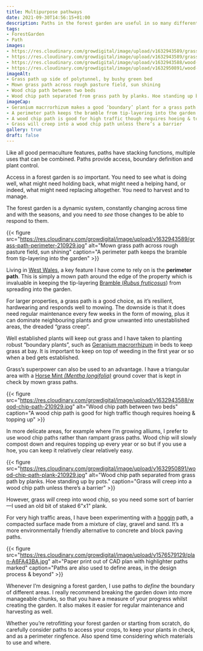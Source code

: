 ```yaml
---
title: Multipurpose pathways
date: 2021-09-30T14:56:15+01:00
description: Paths in the forest garden are useful in so many different ways. They go places. They define places. They keep plants in places. 
tags: 
- ForestGarden
- Path
images: 
- https://res.cloudinary.com/growdigital/image/upload/v1632943589/grass-path-geranium-210929.jpg
- https://res.cloudinary.com/growdigital/image/upload/v1632943589/grass-path-perimeter-210929.jpg
- https://res.cloudinary.com/growdigital/image/upload/v1632943588/wood-chip-path-210929.jpg
- https://res.cloudinary.com/growdigital/image/upload/v1632950891/wood-chip-path-plank-210929.jpg
imageAlt:
- Grass path up side of polytunnel, by bushy green bed
- Mown grass path across rough pasture field, sun shining
- Wood chip path between two beds
- Wood chip path separated from grass path by planks. Hoe standing up by pots.
imageCap:
- Geranium macrrorhizum makes a good ‘boundary’ plant for a grass path
- A perimeter path keeps the bramble from tip-layering into the garden
- A wood chip path is good for high traffic though requires hoeing & topping up
- Grass will creep into a wood chip path unless there’s a barrier
gallery: true
draft: false
---
```


Like all good permaculture features, paths have stacking functions, multiple uses that can be combined. Paths provide access, boundary definition and plant control.

Access in a forest garden is _so_ important. You need to see what is doing well, what might need holding back, what might need a helping hand, or indeed, what might need replacing altogether. You need to harvest and to manage. 

The forest garden is a dynamic system, constantly changing across time and with the seasons, and you need to _see_ those changes to be able to respond to them.

{{< figure src="https://res.cloudinary.com/growdigital/image/upload/v1632943589/grass-path-perimeter-210929.jpg" alt="Mown grass path across rough pasture field, sun shining" caption="A perimeter path keeps the bramble from tip-layering into the garden" >}}

Living in [West Wales](https://en.wikipedia.org/wiki/West_Wales), a key feature I have come to rely on is the **perimeter path**. This is simply a mown path around the edge of the property which is invaluable in keeping the tip-layering [Bramble (_Rubus fruticosus_](https://pfaf.org/user/plant.aspx?latinname=Rubus+fruticosus)) from spreading into the garden.

For larger properties, a grass path is a good choice, as it’s resilient, hardwearing and responds well to mowing. The downside is that it does need regular maintenance every few weeks in the form of mowing, plus it can dominate neighbouring plants and grow unwanted into unestablished areas, the dreaded “grass creep”.

Well established plants will keep out grass and I have taken to planting robust “boundary plants”, such as [Geranium macrorrhizum](https://pfaf.org/user/Plant.aspx?LatinName=Geranium+macrorrhizum) in beds to keep grass at bay. It is important to keep on top of weeding in the first year or so when a bed gets established.

Grass’s superpower can also be used to an advantage. I have a triangular area with a [Horse Mint _(Mentha longifolia)_](https://www.rhs.org.uk/plants/11049/mentha-longifolia/details) ground cover that is kept in check by mown grass paths.

{{< figure src="https://res.cloudinary.com/growdigital/image/upload/v1632943588/wood-chip-path-210929.jpg" alt="Wood chip path between two beds" caption="A wood chip path is good for high traffic though requires hoeing & topping up" >}}

In more delicate areas, for example where I’m growing alliums, I prefer to use wood chip paths rather than rampant grass paths. Wood chip will slowly compost down and requires topping up every year or so but if you use a hoe, you can keep it relatively clear relatively easy.

{{< figure src="https://res.cloudinary.com/growdigital/image/upload/v1632950891/wood-chip-path-plank-210929.jpg" alt="Wood chip path separated from grass path by planks. Hoe standing up by pots." caption="Grass will creep into a wood chip path unless there’s a barrier" >}}

However, grass _will_ creep into wood chip, so you need some sort of barrier—I used an old bit of staked 6"x1" plank.

For very high traffic areas, I have been experimenting with a [hoggin](https://en.wikipedia.org/wiki/Hoggin) path, a compacted surface made from a mixture of clay, gravel and sand. It’s a more environmentally friendly alternative to concrete and block paving paths.

{{< figure src="https://res.cloudinary.com/growdigital/image/upload/v1576579129/plan-A6FA43BA.jpg" alt="Paper print out of CAD plan with highlighter paths marked" caption="Paths are also used to define areas, in the design process & beyond" >}}

Whenever I’m designing a forest garden, I use paths to _define_ the boundary of different areas. I really recommend breaking the garden down into more manageable chunks, so that you have a measure of your progress whilst creating the garden. It also makes it easier for regular maintenance and harvesting as well. 

Whether you’re retrofitting your forest garden or starting from scratch, do carefully consider paths to access your crops, to keep your plants in check, and as a perimeter ringfence. Also spend time considering which materials to use and where.
